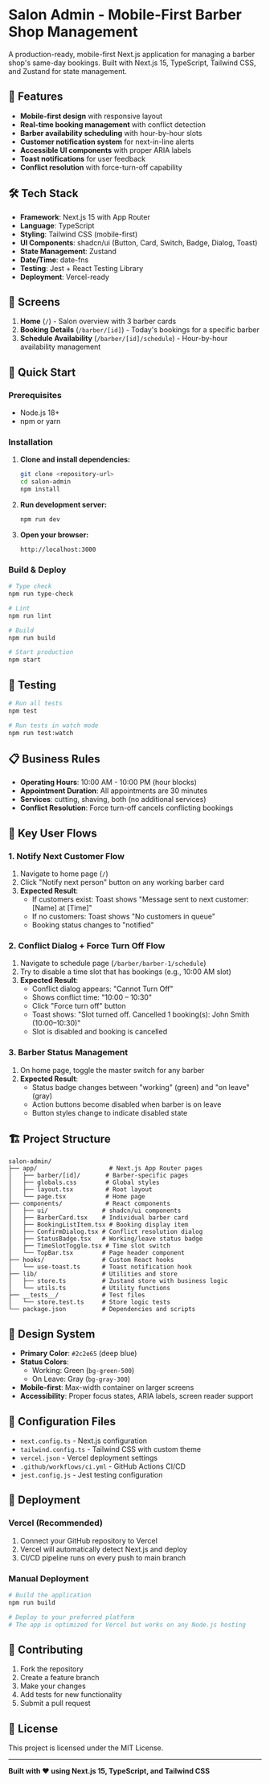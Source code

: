 # Salon Admin - Mobile-First Barber Shop Management

A production-ready, mobile-first Next.js application for managing a barber shop's same-day bookings. Built with Next.js 15, TypeScript, Tailwind CSS, and Zustand for state management.

## 🚀 Features

- **Mobile-first design** with responsive layout
- **Real-time booking management** with conflict detection
- **Barber availability scheduling** with hour-by-hour slots
- **Customer notification system** for next-in-line alerts
- **Accessible UI components** with proper ARIA labels
- **Toast notifications** for user feedback
- **Conflict resolution** with force-turn-off capability

## 🛠 Tech Stack

- **Framework**: Next.js 15 with App Router
- **Language**: TypeScript
- **Styling**: Tailwind CSS (mobile-first)
- **UI Components**: shadcn/ui (Button, Card, Switch, Badge, Dialog, Toast)
- **State Management**: Zustand
- **Date/Time**: date-fns
- **Testing**: Jest + React Testing Library
- **Deployment**: Vercel-ready

## 📱 Screens

1. **Home** (`/`) - Salon overview with 3 barber cards
2. **Booking Details** (`/barber/[id]`) - Today's bookings for a specific barber
3. **Schedule Availability** (`/barber/[id]/schedule`) - Hour-by-hour availability management

## 🚀 Quick Start

### Prerequisites

- Node.js 18+ 
- npm or yarn

### Installation

1. **Clone and install dependencies:**
   ```bash
   git clone <repository-url>
   cd salon-admin
   npm install
   ```

2. **Run development server:**
   ```bash
   npm run dev
   ```

3. **Open your browser:**
   ```
   http://localhost:3000
   ```

### Build & Deploy

```bash
# Type check
npm run type-check

# Lint
npm run lint

# Build
npm run build

# Start production
npm start
```

## 🧪 Testing

```bash
# Run all tests
npm test

# Run tests in watch mode
npm run test:watch
```

## 📋 Business Rules

- **Operating Hours**: 10:00 AM - 10:00 PM (hour blocks)
- **Appointment Duration**: All appointments are 30 minutes
- **Services**: cutting, shaving, both (no additional services)
- **Conflict Resolution**: Force turn-off cancels conflicting bookings

## 🔄 Key User Flows

### 1. Notify Next Customer Flow

1. Navigate to home page (`/`)
2. Click "Notify next person" button on any working barber card
3. **Expected Result**: 
   - If customers exist: Toast shows "Message sent to next customer: [Name] at [Time]"
   - If no customers: Toast shows "No customers in queue"
   - Booking status changes to "notified"

### 2. Conflict Dialog + Force Turn Off Flow

1. Navigate to schedule page (`/barber/barber-1/schedule`)
2. Try to disable a time slot that has bookings (e.g., 10:00 AM slot)
3. **Expected Result**: 
   - Conflict dialog appears: "Cannot Turn Off"
   - Shows conflict time: "10:00 – 10:30"
   - Click "Force turn off" button
   - Toast shows: "Slot turned off. Cancelled 1 booking(s): John Smith (10:00–10:30)"
   - Slot is disabled and booking is cancelled

### 3. Barber Status Management

1. On home page, toggle the master switch for any barber
2. **Expected Result**:
   - Status badge changes between "working" (green) and "on leave" (gray)
   - Action buttons become disabled when barber is on leave
   - Button styles change to indicate disabled state

## 🏗 Project Structure

```
salon-admin/
├── app/                    # Next.js App Router pages
│   ├── barber/[id]/       # Barber-specific pages
│   ├── globals.css        # Global styles
│   ├── layout.tsx         # Root layout
│   └── page.tsx           # Home page
├── components/            # React components
│   ├── ui/               # shadcn/ui components
│   ├── BarberCard.tsx    # Individual barber card
│   ├── BookingListItem.tsx # Booking display item
│   ├── ConfirmDialog.tsx # Conflict resolution dialog
│   ├── StatusBadge.tsx   # Working/leave status badge
│   ├── TimeSlotToggle.tsx # Time slot switch
│   └── TopBar.tsx        # Page header component
├── hooks/                # Custom React hooks
│   └── use-toast.ts      # Toast notification hook
├── lib/                  # Utilities and store
│   ├── store.ts          # Zustand store with business logic
│   └── utils.ts          # Utility functions
├── __tests__/            # Test files
│   └── store.test.ts     # Store logic tests
└── package.json          # Dependencies and scripts
```

## 🎨 Design System

- **Primary Color**: `#2c2e65` (deep blue)
- **Status Colors**: 
  - Working: Green (`bg-green-500`)
  - On Leave: Gray (`bg-gray-300`)
- **Mobile-first**: Max-width container on larger screens
- **Accessibility**: Proper focus states, ARIA labels, screen reader support

## 🔧 Configuration Files

- `next.config.ts` - Next.js configuration
- `tailwind.config.ts` - Tailwind CSS with custom theme
- `vercel.json` - Vercel deployment settings
- `.github/workflows/ci.yml` - GitHub Actions CI/CD
- `jest.config.js` - Jest testing configuration

## 🚀 Deployment

### Vercel (Recommended)

1. Connect your GitHub repository to Vercel
2. Vercel will automatically detect Next.js and deploy
3. CI/CD pipeline runs on every push to main branch

### Manual Deployment

```bash
# Build the application
npm run build

# Deploy to your preferred platform
# The app is optimized for Vercel but works on any Node.js hosting
```

## 🤝 Contributing

1. Fork the repository
2. Create a feature branch
3. Make your changes
4. Add tests for new functionality
5. Submit a pull request

## 📄 License

This project is licensed under the MIT License.

---

**Built with ❤️ using Next.js 15, TypeScript, and Tailwind CSS**
